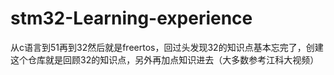 # stm32-Learning-experience
从c语言到51再到32然后就是freertos，回过头发现32的知识点基本忘完了，创建这个仓库就是回顾32的知识点，另外再加点知识进去（大多数参考江科大视频）
